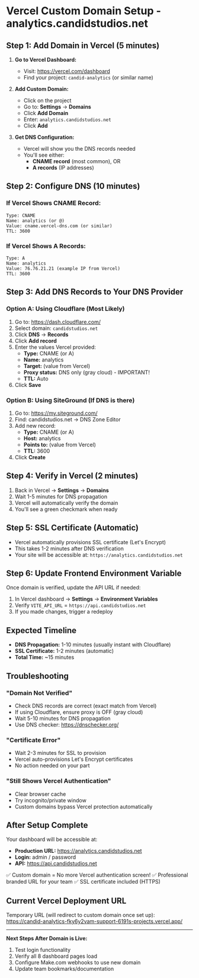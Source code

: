 # Vercel Custom Domain Setup - analytics.candidstudios.net

## Step 1: Add Domain in Vercel (5 minutes)

1. **Go to Vercel Dashboard:**
   - Visit: https://vercel.com/dashboard
   - Find your project: `candid-analytics` (or similar name)

2. **Add Custom Domain:**
   - Click on the project
   - Go to: **Settings** → **Domains**
   - Click **Add Domain**
   - Enter: `analytics.candidstudios.net`
   - Click **Add**

3. **Get DNS Configuration:**
   - Vercel will show you the DNS records needed
   - You'll see either:
     - **CNAME record** (most common), OR
     - **A records** (IP addresses)

## Step 2: Configure DNS (10 minutes)

### If Vercel Shows CNAME Record:

```
Type: CNAME
Name: analytics (or @)
Value: cname.vercel-dns.com (or similar)
TTL: 3600
```

### If Vercel Shows A Records:

```
Type: A
Name: analytics
Value: 76.76.21.21 (example IP from Vercel)
TTL: 3600
```

## Step 3: Add DNS Records to Your DNS Provider

### Option A: Using Cloudflare (Most Likely)

1. Go to: https://dash.cloudflare.com/
2. Select domain: `candidstudios.net`
3. Click **DNS** → **Records**
4. Click **Add record**
5. Enter the values Vercel provided:
   - **Type:** CNAME (or A)
   - **Name:** analytics
   - **Target:** (value from Vercel)
   - **Proxy status:** DNS only (gray cloud) - IMPORTANT!
   - **TTL:** Auto
6. Click **Save**

### Option B: Using SiteGround (If DNS is there)

1. Go to: https://my.siteground.com/
2. Find: candidstudios.net → DNS Zone Editor
3. Add new record:
   - **Type:** CNAME (or A)
   - **Host:** analytics
   - **Points to:** (value from Vercel)
   - **TTL:** 3600
4. Click **Create**

## Step 4: Verify in Vercel (2 minutes)

1. Back in Vercel → **Settings** → **Domains**
2. Wait 1-5 minutes for DNS propagation
3. Vercel will automatically verify the domain
4. You'll see a green checkmark when ready

## Step 5: SSL Certificate (Automatic)

- Vercel automatically provisions SSL certificate (Let's Encrypt)
- This takes 1-2 minutes after DNS verification
- Your site will be accessible at: `https://analytics.candidstudios.net`

## Step 6: Update Frontend Environment Variable

Once domain is verified, update the API URL if needed:

1. In Vercel dashboard → **Settings** → **Environment Variables**
2. Verify `VITE_API_URL` = `https://api.candidstudios.net`
3. If you made changes, trigger a redeploy

## Expected Timeline

- **DNS Propagation:** 1-10 minutes (usually instant with Cloudflare)
- **SSL Certificate:** 1-2 minutes (automatic)
- **Total Time:** ~15 minutes

## Troubleshooting

### "Domain Not Verified"
- Check DNS records are correct (exact match from Vercel)
- If using Cloudflare, ensure proxy is OFF (gray cloud)
- Wait 5-10 minutes for DNS propagation
- Use DNS checker: https://dnschecker.org/

### "Certificate Error"
- Wait 2-3 minutes for SSL to provision
- Vercel auto-provisions Let's Encrypt certificates
- No action needed on your part

### "Still Shows Vercel Authentication"
- Clear browser cache
- Try incognito/private window
- Custom domains bypass Vercel protection automatically

## After Setup Complete

Your dashboard will be accessible at:
- **Production URL:** https://analytics.candidstudios.net
- **Login:** admin / password
- **API:** https://api.candidstudios.net

✅ Custom domain = No more Vercel authentication screen!
✅ Professional branded URL for your team
✅ SSL certificate included (HTTPS)

## Current Vercel Deployment URL

Temporary URL (will redirect to custom domain once set up):
https://candid-analytics-fky6y2vam-support-6191s-projects.vercel.app/

---

**Next Steps After Domain is Live:**
1. Test login functionality
2. Verify all 8 dashboard pages load
3. Configure Make.com webhooks to use new domain
4. Update team bookmarks/documentation
